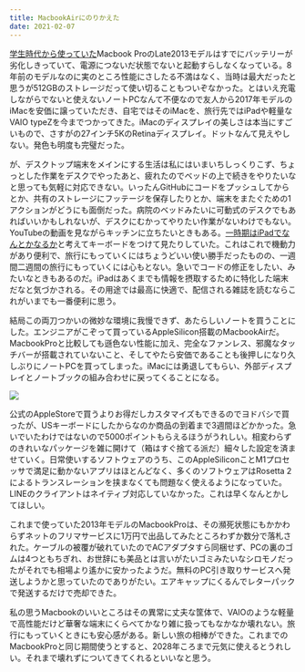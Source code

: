 ```yaml
---
title: MacbookAirにのりかえた
date: 2021-02-07
---
```


[学生時代から使っていた](/post/84137253879/)Macbook ProのLate2013モデルはすでにバッテリーが劣化しきっていて、電源につないだ状態でないと起動すらしなくなっている。8年前のモデルなのに実のところ性能にさしたる不満はなく、当時は最大だったと思うが512GBのストレージだって使い切ることもついぞなかった。とはいえ充電しながらでないと使えないノートPCなんて不便なので友人から2017年モデルのiMacを安価に譲っていただき、自宅ではそのiMacを、旅行先ではiPadや軽量なVAIO typeZを今までつかってきた。iMacのディスプレイの美しさは本当にすごいもので、さすがの27インチ5KのRetinaディスプレイ。ドットなんて見えやしない。発色も明度も完璧だった。

が、デスクトップ端末をメインにする生活は私にはいまいちしっくりこず、ちょっとした作業をデスクでやったあと、疲れたのでベッドの上で続きをやりたいなと思っても気軽に対応できない。いったんGitHubにコードをプッシュしてからとか、共有のストレージにフッテージを保存したりとか、端末をまたぐための1アクションがどうにも面倒だった。病院のベッドみたいに可動式のデスクでもあればいいかもしれないが、デスクにむかってやりたい作業がないわけでもない。YouTubeの動画を見ながらキッチンに立ちたいときもある。[一時期はiPadでなんとかなるか](/post/1588136546/)と考えてキーボードをつけて見たりしていた。これはこれで機動力があり便利で、旅行にもっていくにはちょうどいい使い勝手だったものの、一週間二週間の旅行にもっていくには心もとない。急いでコードの修正をしたい、みたいなときもあるのだ。iPadはあくまでも情報を摂取するために特化した端末だなと気づかされる。その用途では最高に快適で、配信される雑誌を読むならこれがいまでも一番便利に思う。

結局この両刀つかいの微妙な環境に我慢できず、あたらしいノートを買うことにした。エンジニアがこぞって買っているAppleSilicon搭載のMacbookAirだ。MacbookProと比較しても遜色ない性能に加え、完全なファンレス、邪魔なタッチバーが搭載されていないこと、そしてやたら安価であることも後押しになり久しぶりにノートPCを買ってしまった。iMacには勇退してもらい、外部ディスプレイとノートブックの組み合わせに戻ってくることになる。

![](https://photos.smugmug.com/photos/i-zw9S73B/0/95b75827/X2/i-zw9S73B-X2.jpg)

公式のAppleStoreで買うよりお得だしカスタマイズもできるのでヨドバシで買ったが、USキーボードにしたからなのか商品の到着まで3週間ほどかかった。急いでいたわけではないので5000ポイントもらえるほうがうれしい。相変わらずのきれいなパッケージを雑に開けて（箱はすぐ捨てる派だ）細々した設定を済ませていく。日常使いするソフトウェアのうち、このAppleSiliconことM1プロセッサで満足に動かないアプリはほとんどなく、多くのソフトウェアはRosetta 2によるトランスレーションを挟まなくても問題なく使えるようになっていた。LINEのクライアントはネイティブ対応していなかった。これは早くなんとかしてほしい。

これまで使っていた2013年モデルのMacbookProは、その瀕死状態にもかかわらずネットのフリマサービスに1万円で出品してみたところわずか数分で落札された。ケーブルの被覆が破れていたのでACアダプタすら同梱せず、PCの裏のゴムは4つともちぎれ、お世辞にも美品とは言いがたいゴミみたいなシロモノだったがそれでも相場より遙かに安かったようだ。無料のPC引き取りサービスへ発送しようかと思っていたのでありがたい。エアキャップにくるんでレターパックで発送するだけで売却できた。

私の思うMacbookのいいところはその異常に丈夫な筐体で、VAIOのような軽量で高性能だけど華奢な端末にくらべてかなり雑に扱ってもなかなか壊れない。旅行にもっていくときにも安心感がある。新しい旅の相棒ができた。これまでのMacbookProと同じ期間使うとすると、2028年ころまで元気に使えるとうれしい。それまで壊れずについてきてくれるといいなと思う。
